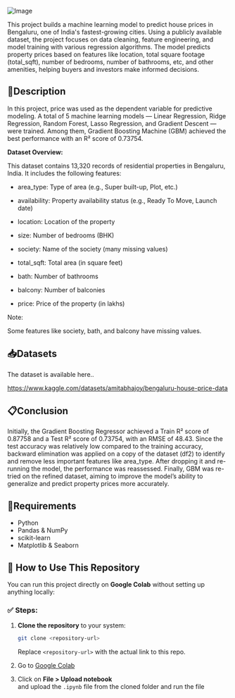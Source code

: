 

![Image](https://github.com/user-attachments/assets/fb0acb8a-089e-46c1-8d79-ac5fc4c84bda)

This project builds a machine learning model to predict house prices in Bengaluru, one of India's fastest-growing cities. Using a publicly available dataset, the project focuses on data cleaning, feature engineering, and model training with various regression algorithms. The model predicts property prices based on features like location, total square footage (total_sqft), number of bedrooms, number of bathrooms, etc, and other amenities, helping buyers and investors make informed decisions.














## **📄Description**


In this project, price was used as the dependent variable for predictive modeling.
A total of 5 machine learning models — Linear Regression, Ridge Regression, Random Forest, Lasso Regression, and Gradient Descent — were trained.
Among them, Gradient Boosting Machine (GBM) achieved the best performance with an R² score of 0.73754.


 **Dataset Overview:**

This dataset contains 13,320 records of residential properties in Bengaluru, India.
It includes the following features:

- area_type: Type of area (e.g., Super built-up, Plot, etc.)

- availability: Property availability status (e.g., Ready To Move, Launch date)

- location: Location of the property

- size: Number of bedrooms (BHK)

- society: Name of the society (many missing values)

- total_sqft: Total area (in square feet)

- bath: Number of bathrooms

- balcony: Number of balconies

- price: Price of the property (in lakhs)

Note:

Some features like society, bath, and balcony have missing values.



## **📥Datasets**


The dataset is available here..

https://www.kaggle.com/datasets/amitabhajoy/bengaluru-house-price-data

## **📋Conclusion**

Initially, the Gradient Boosting Regressor achieved a Train R² score of 0.87758 and a Test R² score of 0.73754, with an RMSE of 48.43.
Since the test accuracy was relatively low compared to the training accuracy, backward elimination was applied on a copy of the dataset (df2) to identify and remove less important features like area_type. After dropping it and re-running the model, the performance was reassessed.
Finally, GBM was re-tried on the refined dataset, aiming to improve the model’s ability to generalize and predict property prices more accurately.
## **🔧Requirements**

- Python
- Pandas & NumPy
- scikit-learn
- Matplotlib & Seaborn






## 🚀 How to Use This Repository

You can run this project directly on **Google Colab** without setting up anything locally:

### ✅ Steps:

1. **Clone the repository** to your system:
   ```bash
   git clone <repository-url>
   ```
   Replace `<repository-url>` with the actual link to this repo.

2. Go to [Google Colab](https://colab.research.google.com/)

3. Click on **File > Upload notebook**  
   and upload the `.ipynb` file from the cloned folder and run the file




